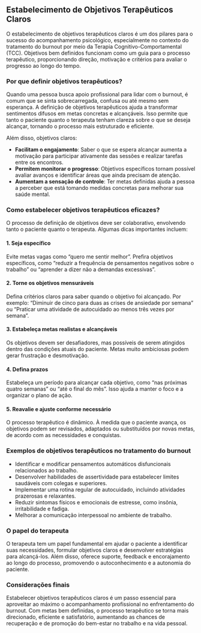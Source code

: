 
## Estabelecimento de Objetivos Terapêuticos Claros

O estabelecimento de objetivos terapêuticos claros é um dos pilares para o sucesso do acompanhamento psicológico, especialmente no contexto do tratamento do burnout por meio da Terapia Cognitivo-Comportamental (TCC). Objetivos bem definidos funcionam como um guia para o processo terapêutico, proporcionando direção, motivação e critérios para avaliar o progresso ao longo do tempo.

### Por que definir objetivos terapêuticos?

Quando uma pessoa busca apoio profissional para lidar com o burnout, é comum que se sinta sobrecarregada, confusa ou até mesmo sem esperança. A definição de objetivos terapêuticos ajuda a transformar sentimentos difusos em metas concretas e alcançáveis. Isso permite que tanto o paciente quanto o terapeuta tenham clareza sobre o que se deseja alcançar, tornando o processo mais estruturado e eficiente.

Além disso, objetivos claros:

- **Facilitam o engajamento**: Saber o que se espera alcançar aumenta a motivação para participar ativamente das sessões e realizar tarefas entre os encontros.
- **Permitem monitorar o progresso**: Objetivos específicos tornam possível avaliar avanços e identificar áreas que ainda precisam de atenção.
- **Aumentam a sensação de controle**: Ter metas definidas ajuda a pessoa a perceber que está tomando medidas concretas para melhorar sua saúde mental.

### Como estabelecer objetivos terapêuticos eficazes?

O processo de definição de objetivos deve ser colaborativo, envolvendo tanto o paciente quanto o terapeuta. Algumas dicas importantes incluem:

#### 1. Seja específico

Evite metas vagas como “quero me sentir melhor”. Prefira objetivos específicos, como “reduzir a frequência de pensamentos negativos sobre o trabalho” ou “aprender a dizer não a demandas excessivas”.

#### 2. Torne os objetivos mensuráveis

Defina critérios claros para saber quando o objetivo foi alcançado. Por exemplo: “Diminuir de cinco para duas as crises de ansiedade por semana” ou “Praticar uma atividade de autocuidado ao menos três vezes por semana”.

#### 3. Estabeleça metas realistas e alcançáveis

Os objetivos devem ser desafiadores, mas possíveis de serem atingidos dentro das condições atuais do paciente. Metas muito ambiciosas podem gerar frustração e desmotivação.

#### 4. Defina prazos

Estabeleça um período para alcançar cada objetivo, como “nas próximas quatro semanas” ou “até o final do mês”. Isso ajuda a manter o foco e a organizar o plano de ação.

#### 5. Reavalie e ajuste conforme necessário

O processo terapêutico é dinâmico. À medida que o paciente avança, os objetivos podem ser revisados, adaptados ou substituídos por novas metas, de acordo com as necessidades e conquistas.

### Exemplos de objetivos terapêuticos no tratamento do burnout

- Identificar e modificar pensamentos automáticos disfuncionais relacionados ao trabalho.
- Desenvolver habilidades de assertividade para estabelecer limites saudáveis com colegas e superiores.
- Implementar uma rotina regular de autocuidado, incluindo atividades prazerosas e relaxantes.
- Reduzir sintomas físicos e emocionais de estresse, como insônia, irritabilidade e fadiga.
- Melhorar a comunicação interpessoal no ambiente de trabalho.

### O papel do terapeuta

O terapeuta tem um papel fundamental em ajudar o paciente a identificar suas necessidades, formular objetivos claros e desenvolver estratégias para alcançá-los. Além disso, oferece suporte, feedback e encorajamento ao longo do processo, promovendo o autoconhecimento e a autonomia do paciente.

### Considerações finais

Estabelecer objetivos terapêuticos claros é um passo essencial para aproveitar ao máximo o acompanhamento profissional no enfrentamento do burnout. Com metas bem definidas, o processo terapêutico se torna mais direcionado, eficiente e satisfatório, aumentando as chances de recuperação e de promoção do bem-estar no trabalho e na vida pessoal.
```
